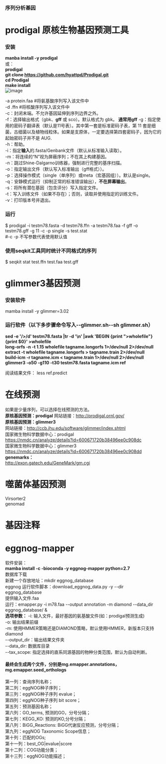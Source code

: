 ### 序列分析基因  
# prodigal 原核生物基因预测工具  
### 安装  
**manba install -y prodigal**  
或：  
**prodigal  
 git clone https://github.com/hyattpd/Prodigal.git  
 cd Prodigal  
 make install**  
![image](https://github.com/user-attachments/assets/c5637ced-e2ad-4e36-ab81-103de83a5ac6)  

-a protein.faa  #将氨基酸序列写入该文件中  
-d .ffn  #将核酸序列写入该文件中   
-c：封闭末端。不允许基因延伸到序列边界之外。  
-f：选择输出格式（gbk、**gff** 或 sco）。默认格式为 gbk。  **通常用gff**
-g：指定使用的密码子翻译表（默认是11号表）。其中第一套是标准密码子表，第 11 套是细菌，古细菌以及植物线粒体。如果是支原体，一定要选择第四套密码子，因为它的起始密码子并不是 AUG.        
-h：帮助。  
-i：指定**输入**的.fasta/Genbank文件（默认从标准输入读取）。  
-m：将连续的“N”视为屏蔽序列；不在其上构建基因。  
-n：跳过Shine-Dalgarno训练器，强制进行完整的基序扫描。  
-o：指定输出文件（默认写入标准输出（gff格式））。  
-p：选择操作模式（single（单序列）或meta（宏基因组））。默认是single。  
-q：安静模式运行（抑制正常的标准错误输出），**不在屏幕输出**。  
-s：将所有潜在基因（包含评分）写入指定文件。  
-t：写入训练文件（如果不存在）；否则，读取并使用指定的训练文件。  
-v：打印版本号并退出。    


    
### 运行  
$ prodigal -i testm78.fasta -d testm78.ffn -a testm78.faa -f gff -o testm78.gff -g 11 -c  -p single -s test.stat  
#-c -p 不写参数代表使用默认值

### 使用seqkit工具同时统计不同格式的序列  
$ seqkit stat test.ffn test.faa test.gff  

# glimmer3基因预测  
### 安装软件  
mamba install -y  glimmer=3.02  
### 运行软件（以下多步骤命令写入--glimmer.sh--sh glimmer.sh）   
**sed -e '/>/d' testm78.fasta |tr -d '\n' |awk 'BEGIN {print ">wholefile"}{print $0}' >wholefile  
long-orfs -n -t 1.15 wholefile tagname.longorfs  1>/dev/null 2>/dev/null  
extract -t wholefile tagname.longorfs > tagname.train  2>/dev/null  
build-icm  -r tagname.icm < tagname.train 1>/dev/null 2>/dev/null  
glimmer3 -o50 -g110 -t30 testm78.fasta tagname.icm ref**   

阅读结果文件： less ref.predict

# 在线预测   
如果是少量序列，可以选择在线预测的方法。  
**原核基因预测：prodigal**
网站链接：http://prodigal.ornl.gov/  
**原核基因预测：glimmer3**  
网站链接：http://ccb.jhu.edu/software/glimmer/index.shtml  
国家微生物科学数据中心：prodigal  
https://nmdc.cn/analyze/details?id=600671720b38496ee0c908dc  
国家微生物科学数据中心：glimmer3   
https://nmdc.cn/analyze/details?id=600671720b38496ee0c908dd  
**genemarks：**  
http://exon.gatech.edu/GeneMark/gm.cgi    


# 噬菌体基因预测
Virsorter2  
genomad  

# 基因注释  
# eggnog-mapper
软件安装：  
**mamba install -c -bioconda -y eggnog-mapper python=2.7**  
数据库下载  
新建一个存放地址：mkdir eggnog_database  
eggnog
运行软件脚本：download_eggnog_data.py -y --dir eggnog_database  
提供输入文件.faa  
运行：emapper.py -i m78.faa --output annotation -m diamond --data_dir eggnog_database/ &  
**选项参数：**
-i: 输入文件，最好基因的氨基酸文件(如：prodigal预测生成)  
-o: 输出结果前缀  
-m: 使用HMMER策略还是DIAMOND策略，默认使用HMMER，新版本只支持diamond   
--output_dir：输出结果文件夹  
--data_dir: 数据库目录  
--tax_scope: 指定选择的直系同源基因的物种分类范围，默认为自动判断。  

#### 最终会生成两个文件，分别是mg.emapper.annotations，mg.emapper.seed_orthologs
第一列：查询序列名称；  
第二列：eggNOG种子序列；  
第三列：eggNOG种子序列 evalue；  
第四列：eggNOG种子序列 bit score；  
第五列：预测基因名称；  
第六列：GO_terms, 预测的GO，分号分隔；  
第七列：KEGG_KO: 预测的KO,分号分隔；  
第八列：BiGG_Reactions: BiGG代谢反应预测，分号分隔；  
第九列：eggNOG Taxonomic Scope信息；  
第十列：匹配的OGs;  
第十一列：best_OG|evalue|score  
第十二列：COG功能分类；  
第十三列：eggNOG功能描述；  






